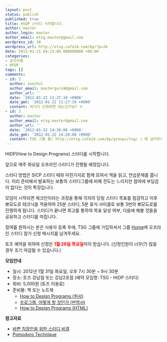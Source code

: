 ```yaml
---
layout: post
status: publish
published: true
title: HtDP 스터디 시작합니다.
author: master
author_login: master
author_email: etsg.master@gmail.com
wordpress_id: 38
wordpress_url: http://etsg.cafe24.com/bp/?p=38
date: 2012-01-21 04:13:09.000000000 +09:00
categories:
- 공지사항
- HtDP
tags: []
comments:
- id: 2
  author: soochul
  author_email: masterguru9@gmail.com
  author_url: ''
  date: '2012-01-22 11:27:19 +0900'
  date_gmt: '2012-01-22 11:27:19 +0900'
  content: 여기다 신청하면 되는건가요? ㅎ
- id: 3
  author: master
  author_email: etsg.master@gmail.com
  author_url: ''
  date: '2012-01-22 14:20:08 +0900'
  date_gmt: '2012-01-22 14:20:08 +0900'
  content: TSG 그룹 홈( http://etsg.cafe24.com/bp/groups/tsg/ ) 에 남겨주시면 됩니다.
---
```

HtDP(How to Design Programs) 스터디를 시작합니다.

앞으로 매주 화요일 오프라인 스터디가 진행될 예정입니다.

스터디 방법은 SICP 스터디 때와 마찬가지로 함께 모여서 책을 읽고,
연습문제를 풉니다. 미리 준비해서 발표하는 보통의 스터디그룹에 비해
진도는 느리지만 참여에 부담감이 없다는 것이 특징입니다.

모임이 시작되면 체크인이라는 과정을 통해 각자의 당일 스터디 목표를 점검하고
이후 뽀모도로 테크닉을 적용하여 25분 스터디, 5분 휴식 사이클로 보통 3번의
뽀모도로를 진행하게 됩니다. 스터디가 끝나면 회고를 통하여 목표 달성 여부,
다음에 해볼 것들을 공유하고 스터디를 마칩니다.

참여를 원하시는 분은 사용자 등록 후에, TSG 그룹에 가입하셔서 그룹 <a href="http://etsg.cafe24.com/bp/groups/tsg/">Home</a>에
오프라인 스터디 참가 신청 메시지를 남겨주세요.

토즈 예약을 위하여 신청은 <span style="color: #ff0000;"><strong>1월 26일 목요일</strong></span>까지 받습니다.
(신청인원이 너무(?) 많을 경우 조기 마감될 수 있습니다.)

<strong>모임안내</strong>
<ul>
	<li>일시: 2012년 1월 31일 화요일, 오후 7시 30분 ~ 9시 30분</li>
	<li>장소: 토즈 강남점 또는 강남2호점 (예약 모임명: TSG - HtDP 스터디)</li>
	<li>회비: 5,000원 (토즈 이용료)</li>
	<li>준비물: 책 또는 노트북
<ul>
	<li><a href="http://www.amazon.com/How-Design-Programs-Introduction-Programming/dp/0262062186">How to Design Programs (원서)</a></li>
	<li><a href="http://www.yes24.com/24/Goods/4853907">프로그램, 어떻게 할 것인가 (번역서)</a></li>
	<li><a href="http://www.htdp.org/2003-09-26/Book/">How to Design Programs (HTML)</a></li>
</ul>
</li>
</ul>
<strong>참고자료</strong>
<ul>
	<li><a href="http://agile.egloos.com/3684946">바쁜 직장인을 위한 스터디 비결</a></li>
	<li><a href="http://www.pomodorotechnique.com/">Pomodoro Technique</a></li>
</ul>
